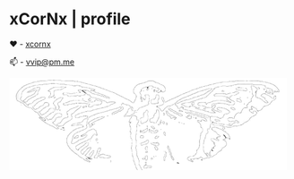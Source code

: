 # xCorNx | profile

:heart: - [xcornx](https://twitter.com/xcornx_)

:mailbox: - [vvip@pm.me](mailto:vvip1337@pm.me)

<img src="https://raw.githubusercontent.com/xcornx/xcornx/main/img/cicada-small.png">

